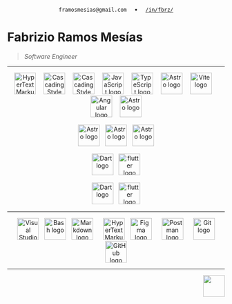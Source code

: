 <div align="center">
<!-- <img src="https://media.giphy.com/media/xTk9ZOk8WmSKQpFg1W/giphy.gif" width="50" /> -->


`framosmesias@gmail.com`
<img width="10" />
•
<img width="10" />
[`/in/fbrz/`](https://www.linkedin.com/in/fbrz/)
<!--[[`lorem.lorem`]()](url)-->
</div>

# Fabrizio Ramos Mesías

>  *Software Engineer*


---
<p align="center">
  <img src="https://skillicons.dev/icons?i=html" height="50" alt="HyperText Markup Language logo" title="HTML" />
  <img width="10" />
  <img src="https://skillicons.dev/icons?i=css" height="50" alt="Cascading Style Sheets logo" title="CSS" />
  <img width="10" />
  <img src="https://skillicons.dev/icons?i=sass" height="50" alt="Cascading Style Sheets logo" title="SASS" />
  <img width="10" />
  <img src="https://skillicons.dev/icons?i=js" height="50" alt="JavaScript logo" title="JavaScript" />
  <img width="10" />
  <img src="https://skillicons.dev/icons?i=ts" height="50" alt="TypeScript logo" title="TypeScript" />
  <img width="10" />
  <img src="https://api.iconify.design/devicon:ngrx.svg" height="50" alt="Astro logo" title="ngrx"  />
  <img width="10" />
  <img src="https://skillicons.dev/icons?i=vite" height="50" alt="Vite logo" title="Vite"  />
  <img width="10" />
  <img src="https://skillicons.dev/icons?i=angular" height="50" alt="Angular logo" title="Angular"  />
  <img width="10" />
  <img src="https://skillicons.dev/icons?i=astro" height="50" alt="Astro logo" title="Astro"  />
</p>

<p align="center">
  <img src="https://skillicons.dev/icons?i=mysql" height="50" alt="Astro logo" title="MySql"  />
  <img width="5" />
  <img src="https://skillicons.dev/icons?i=sqlite" height="50" alt="Astro logo" title="Sqlite"  />
  <img width="5" />
  <img src="https://skillicons.dev/icons?i=postgres" height="50" alt="Astro logo" title="Postgres"  />
</p>

<p align="center">
  <img src="https://skillicons.dev/icons?i=dart" height="50" alt="Dart logo" title="Dart" />
  <img width="5" />
  <img src="https://skillicons.dev/icons?i=flutter" height="50" alt="flutter logo" title="Flutter"  />
</p>
<p align="center">
  <img src="https://skillicons.dev/icons?i=java" height="50" alt="Dart logo" title="Java" />
  <img width="5" />
  <img src="https://skillicons.dev/icons?i=spring" height="50" alt="flutter logo" title="spring"  />
</p>

---
<p align="center">
  <img src="https://skillicons.dev/icons?i=vscode" height="50" alt="Visual Studio Code logo" title="Visual Studio Code"  />
  <img width="5" />
  <img src="https://skillicons.dev/icons?i=bash" height="50" alt="Bash logo" title="Bash"  />
  <img width="5" />
  <img src="https://skillicons.dev/icons?i=md" height="50" alt="Markdown logo" title="Markdown" />
  <img width="15" />
  <img src="https://api.iconify.design/logos:notion-icon.svg" height="50" alt="HyperText Markup Language logo" title="Notion" />
  <img width="5" />
  <img src="https://skillicons.dev/icons?i=figma" height="50" alt="Figma logo" title="Figma" />
  <img width="15" />
  <img src="https://skillicons.dev/icons?i=postman" height="50" alt="Postman logo" title="Postman"  />
  <img width="15" />
  <img src="https://skillicons.dev/icons?i=git" height="50" alt="Git logo" title="Git"  />
  <img src="https://skillicons.dev/icons?i=github" height="50" alt="GitHub logo" title="GitHub"  />
</p>

---
<div align="end">
<img src="https://media.giphy.com/media/v1.Y2lkPTc5MGI3NjExcGZ3ejVqcXhyYzRnZmNxbHNmYmR5azkwM3g2aHFxZWs5b2NzM3NocSZlcD12MV9zdGlja2Vyc19zZWFyY2gmY3Q9dHM/hS42TuYYnANLFR9IRQ/giphy.gif" width="50" />
</div>


